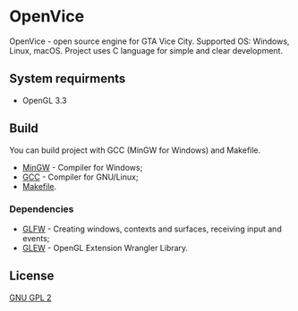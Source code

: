 # OpenVice
OpenVice - open source engine for GTA Vice City. Supported OS: Windows, Linux, macOS. Project uses C language for simple and clear development.

## System requirments 
* OpenGL 3.3

## Build
You can build project with GCC (MinGW for Windows) and Makefile.

* [MinGW](https://code.visualstudio.com/docs/languages/cpp#_example-install-mingwx64) - Compiler for Windows;
* [GCC](https://gcc.gnu.org/) - Compiler for GNU/Linux;
* [Makefile](https://en.wikipedia.org/wiki/Makefile).

### Dependencies
* [GLFW](https://www.glfw.org/) - Creating windows, contexts and surfaces, receiving input and events;
* [GLEW](http://glew.sourceforge.net/) - OpenGL Extension Wrangler Library.

## License
[GNU GPL 2](https://en.wikipedia.org/wiki/GNU_General_Public_License#Version_2)
